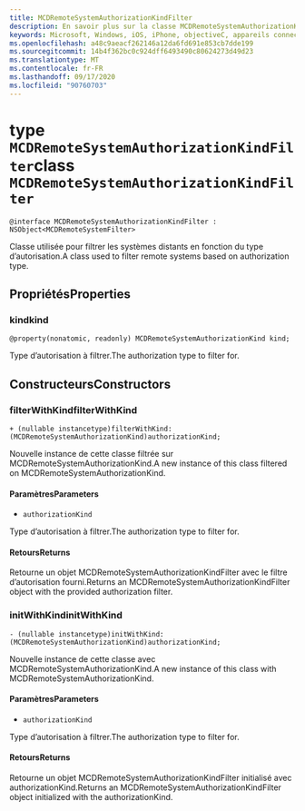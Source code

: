 ```yaml
---
title: MCDRemoteSystemAuthorizationKindFilter
description: En savoir plus sur la classe MCDRemoteSystemAuthorizationKindFilter. Cette classe est utilisée pour filtrer les systèmes distants en fonction du type d’autorisation.
keywords: Microsoft, Windows, iOS, iPhone, objectiveC, appareils connectés, projet Rome
ms.openlocfilehash: a48c9aeacf262146a12da6fd691e853cb7dde199
ms.sourcegitcommit: 14b4f362bc0c924dff6493490c80624273d49d23
ms.translationtype: MT
ms.contentlocale: fr-FR
ms.lasthandoff: 09/17/2020
ms.locfileid: "90760703"
---
```

# <a name="class-mcdremotesystemauthorizationkindfilter"></a><span data-ttu-id="c7c60-105">type `MCDRemoteSystemAuthorizationKindFilter`</span><span class="sxs-lookup"><span data-stu-id="c7c60-105">class `MCDRemoteSystemAuthorizationKindFilter`</span></span> 

```
@interface MCDRemoteSystemAuthorizationKindFilter : NSObject<MCDRemoteSystemFilter>
```  

<span data-ttu-id="c7c60-106">Classe utilisée pour filtrer les systèmes distants en fonction du type d’autorisation.</span><span class="sxs-lookup"><span data-stu-id="c7c60-106">A class used to filter remote systems based on authorization type.</span></span>

## <a name="properties"></a><span data-ttu-id="c7c60-107">Propriétés</span><span class="sxs-lookup"><span data-stu-id="c7c60-107">Properties</span></span>

### <a name="kind"></a><span data-ttu-id="c7c60-108">kind</span><span class="sxs-lookup"><span data-stu-id="c7c60-108">kind</span></span>
`@property(nonatomic, readonly) MCDRemoteSystemAuthorizationKind kind;`

<span data-ttu-id="c7c60-109">Type d’autorisation à filtrer.</span><span class="sxs-lookup"><span data-stu-id="c7c60-109">The authorization type to filter for.</span></span>

## <a name="constructors"></a><span data-ttu-id="c7c60-110">Constructeurs</span><span class="sxs-lookup"><span data-stu-id="c7c60-110">Constructors</span></span>

### <a name="filterwithkind"></a><span data-ttu-id="c7c60-111">filterWithKind</span><span class="sxs-lookup"><span data-stu-id="c7c60-111">filterWithKind</span></span>
`+ (nullable instancetype)filterWithKind:(MCDRemoteSystemAuthorizationKind)authorizationKind;`

<span data-ttu-id="c7c60-112">Nouvelle instance de cette classe filtrée sur MCDRemoteSystemAuthorizationKind.</span><span class="sxs-lookup"><span data-stu-id="c7c60-112">A new instance of this class filtered on MCDRemoteSystemAuthorizationKind.</span></span>

#### <a name="parameters"></a><span data-ttu-id="c7c60-113">Paramètres</span><span class="sxs-lookup"><span data-stu-id="c7c60-113">Parameters</span></span> 
* `authorizationKind` 

<span data-ttu-id="c7c60-114">Type d’autorisation à filtrer.</span><span class="sxs-lookup"><span data-stu-id="c7c60-114">The authorization type to filter for.</span></span>

#### <a name="returns"></a><span data-ttu-id="c7c60-115">Retours</span><span class="sxs-lookup"><span data-stu-id="c7c60-115">Returns</span></span>
<span data-ttu-id="c7c60-116">Retourne un objet MCDRemoteSystemAuthorizationKindFilter avec le filtre d’autorisation fourni.</span><span class="sxs-lookup"><span data-stu-id="c7c60-116">Returns an MCDRemoteSystemAuthorizationKindFilter object with the provided authorization filter.</span></span>

### <a name="initwithkind"></a><span data-ttu-id="c7c60-117">initWithKind</span><span class="sxs-lookup"><span data-stu-id="c7c60-117">initWithKind</span></span>
`- (nullable instancetype)initWithKind:(MCDRemoteSystemAuthorizationKind)authorizationKind;`

<span data-ttu-id="c7c60-118">Nouvelle instance de cette classe avec MCDRemoteSystemAuthorizationKind.</span><span class="sxs-lookup"><span data-stu-id="c7c60-118">A new instance of this class with MCDRemoteSystemAuthorizationKind.</span></span>

#### <a name="parameters"></a><span data-ttu-id="c7c60-119">Paramètres</span><span class="sxs-lookup"><span data-stu-id="c7c60-119">Parameters</span></span> 
* `authorizationKind` 

<span data-ttu-id="c7c60-120">Type d’autorisation à filtrer.</span><span class="sxs-lookup"><span data-stu-id="c7c60-120">The authorization type to filter for.</span></span>

#### <a name="returns"></a><span data-ttu-id="c7c60-121">Retours</span><span class="sxs-lookup"><span data-stu-id="c7c60-121">Returns</span></span>
<span data-ttu-id="c7c60-122">Retourne un objet MCDRemoteSystemAuthorizationKindFilter initialisé avec authorizationKind.</span><span class="sxs-lookup"><span data-stu-id="c7c60-122">Returns an MCDRemoteSystemAuthorizationKindFilter object initialized with the authorizationKind.</span></span>